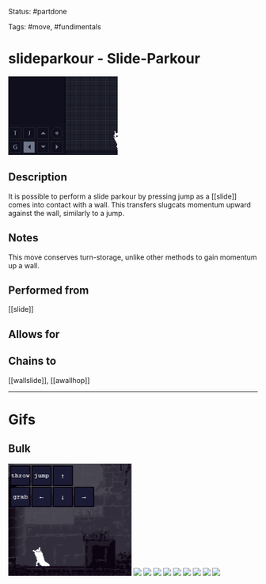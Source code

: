 Status: #partdone

Tags: #move, #fundimentals

# slideparkour - Slide-Parkour
<img src=https://raw.githubusercontent.com/LauraHannah44/Rain-World-Movement/main/Files/slideparkour_header.gif>

## Description
It is possible to perform a slide parkour by pressing jump as a [[slide]] comes into contact with a wall. This transfers slugcats momentum upward against the wall, similarly to a jump.

## Notes
This move conserves turn-storage, unlike other methods to gain momentum up a wall.

## Performed from
[[slide]]

## Allows for


## Chains to
[[wallslide]], [[awallhop]]

___
# Gifs
## Bulk
<img src=https://raw.githubusercontent.com/LauraHannah44/Rain-World-Movement/main/Files/slideparkour_0.gif>

<img src=https://raw.githubusercontent.com/LauraHannah44/Rain-World-Movement/main/Files/slideparkour_1.gif>

<img src=https://raw.githubusercontent.com/LauraHannah44/Rain-World-Movement/main/Files/slideparkour_2.gif>

<img src=https://raw.githubusercontent.com/LauraHannah44/Rain-World-Movement/main/Files/slideparkour_3.gif>

<img src=https://raw.githubusercontent.com/LauraHannah44/Rain-World-Movement/main/Files/slideparkour_4.gif>

<img src=https://raw.githubusercontent.com/LauraHannah44/Rain-World-Movement/main/Files/slideparkour_5.gif>

<img src=https://raw.githubusercontent.com/LauraHannah44/Rain-World-Movement/main/Files/slideparkour_6.gif>

<img src=https://raw.githubusercontent.com/LauraHannah44/Rain-World-Movement/main/Files/slideparkour_7.gif>

<img src=https://raw.githubusercontent.com/LauraHannah44/Rain-World-Movement/main/Files/slideparkour_8.gif>

<img src=https://raw.githubusercontent.com/LauraHannah44/Rain-World-Movement/main/Files/slideparkour_9.gif>
